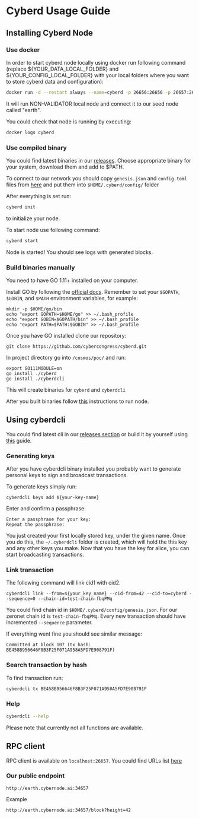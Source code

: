 # Cyberd Usage Guide

## Installing Cyberd Node

### Use docker

In order to start cyberd node locally using docker run following command (replace ${YOUR_DATA_LOCAL_FOLDER} and ${YOUR_CONFIG_LOCAL_FOLDER} with your local folders where you want to store cyberd data and configuration):
```bash
docker run -d --restart always --name=cyberd -p 26656:26656 -p 26657:26657 -p 26660:26660 -v ${YOUR_DATA_LOCAL_FOLDER}:/root/.cyberd/data -v ${YOUR_CONFIG_LOCAL_FOLDER}:/root/.cyberd/config cybernode/cyberd:master
```
It will run NON-VALIDATOR local node and connect it to our seed node called "earth".

You could check that node is running by executing:
```bash
docker logs cyberd
```

### Use compiled binary

You could find latest binaries in our [releases](https://github.com/cybercongress/cyberd/releases).
Choose appropriate binary for your system, download them and add to $PATH.

To connect to our network you should copy `genesis.json` and `config.toml` files from [here](https://github.com/cybercongress/cyberd/tree/master/cosmos/poc)
and put them into `$HOME/.cyberd/config/` folder

After everything is set run:
```bash
cyberd init
```
to initialize your node.

To start node use following command:
```bash
cyberd start
```

Node is started! You should see logs with generated blocks.

### Build binaries manually

You need to have GO 1.11+ installed on your computer.

Install GO by following the [official docs](https://golang.org/doc/install). Remember to set your `$GOPATH`, `$GOBIN`, and `$PATH` environment variables, for example:

```$bash
mkdir -p $HOME/go/bin
echo "export GOPATH=$HOME/go" >> ~/.bash_profile
echo "export GOBIN=$GOPATH/bin" >> ~/.bash_profile
echo "export PATH=$PATH:$GOBIN" >> ~/.bash_profile
```

Once you have GO installed clone our repository:
```$bash
git clone https://github.com/cybercongress/cyberd.git
```

In project directory go into `/cosmos/poc/` and run:
```$bash
export GO111MODULE=on
go install ./cyberd
go install ./cyberdcli
```

This will create binaries for `cyberd` and `cyberdcli`

After you built binaries follow [this](#use-compiled-binary) instructions to run node.

## Using cyberdcli

You could find latest cli in our [releases section](https://github.com/cybercongress/cyberd/releases)
or build it by yourself using [this](#build-binaries-manually) guide.

### Generating keys

After you have cyberdcli binary installed you probably want to generate personal keys to sign and broadcast transactions.

To generate keys simply run:
```
cyberdcli keys add ${your-key-name}
```

Enter and confirm a passphrase:

```
Enter a passphrase for your key:
Repeat the passphrase:
```

You just created your first locally stored key, under the given name. 
Once you do this, the  `~/.cyberdcli` folder is created, which will hold the this key and any other keys you make.
Now that you have the key for alice, you can start broadcasting transactions.

### Link transaction

The following command will link cid1 with cid2.
```
cyberdcli link --from=${your_key_name} --cid-from=42 --cid-to=cyberd --sequence=0 --chain-id=test-chain-fbqPMq
```
You could find chain id in `$HOME/.cyberd/config/genesis.json`. For our zeronet chain id is `test-chain-fbqPMq`.
Every new transaction should have incremented `--sequence` parameter.

If everything went fine you should see similar message:
```
Committed at block 107 (tx hash: BE458B956646F8B3F25F071A958A5FD7E908791F)
```

### Search transaction by hash

To find transaction run:
```bash
cyberdcli tx BE458B956646F8B3F25F071A958A5FD7E908791F
```

### Help

```bash
cyberdcli --help
```
Please note that currently not all functions are available.

## RPC client

RPC client is available on `localhost:26657`. You could find URLs list [here](https://tendermint.github.io/slate/)

### Our public endpoint

```http://earth.cybernode.ai:34657```

Example
```
http://earth.cybernode.ai:34657/block?height=42
```
